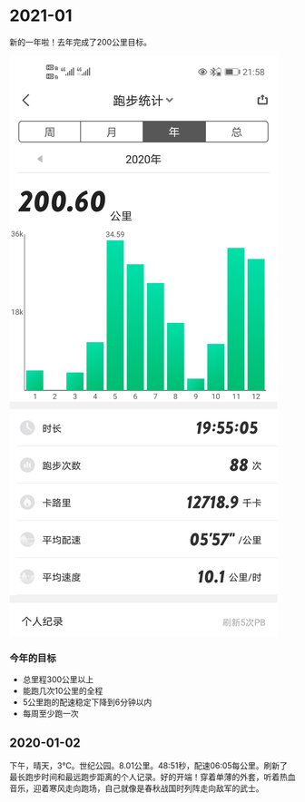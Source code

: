 # 2021-01

新的一年啦！去年完成了200公里目标。

![2020-stats](./pics/WechatIMG7.jpeg)

### 今年的目标

- 总里程300公里以上
- 能跑几次10公里的全程
- 5公里跑的配速稳定下降到6分钟以内
- 每周至少跑一次

## 2020-01-02

下午，晴天，3℃。世纪公园。8.01公里。48:51秒，配速06:05每公里。刷新了最长跑步时间和最远跑步距离的个人记录。好的开端！穿着单薄的外套，听着热血音乐，迎着寒风走向跑场，自己就像是春秋战国时列阵走向敌军的武士。

